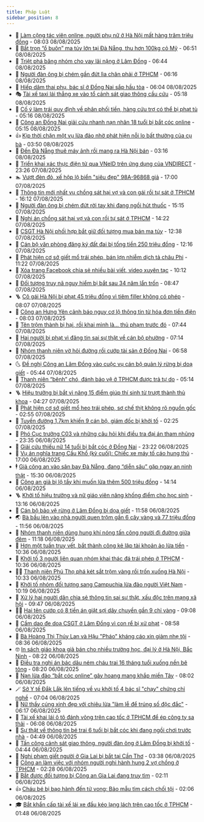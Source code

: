 ```yaml
---
title: Pháp Luật
sidebar_position: 8
---
```


<!-- dantri-phap-luat:START -->
- 🌊 [Làm cộng tác viên online, người phụ nữ ở Hà Nội mất hàng trăm triệu đồng](https://dantri.com.vn/phap-luat/lam-cong-tac-vien-online-nguoi-phu-nu-o-ha-noi-mat-hang-tram-trieu-dong-20250808144028311.htm) - 08:03 08/08/2025
- 🐲 [Bắt trọn “ổ buôn” ma túy lớn tại Đà Nẵng, thu hơn 100kg cỏ Mỹ](https://dantri.com.vn/phap-luat/bat-tron-o-buon-ma-tuy-lon-tai-da-nang-thu-hon-100kg-co-my-20250808133641898.htm) - 06:51 08/08/2025
- 🌁 [Triệt phá băng nhóm cho vay lãi nặng ở Lâm Đồng](https://dantri.com.vn/phap-luat/triet-pha-bang-nhom-cho-vay-lai-nang-o-lam-dong-20250808130517031.htm) - 06:44 08/08/2025
- 🎃 [Người đàn ông bị chém gần đứt lìa chân phải ở TPHCM](https://dantri.com.vn/phap-luat/nguoi-dan-ong-bi-chem-gan-dut-lia-chan-phai-o-tphcm-20250808125731364.htm) - 06:16 08/08/2025
- 🦅 [Hiếp dâm thai phụ, bác sĩ ở Đồng Nai sắp hầu tòa](https://dantri.com.vn/phap-luat/hiep-dam-thai-phu-bac-si-o-dong-nai-sap-hau-toa-20250808114305002.htm) - 06:04 08/08/2025
- 🎭 [Tài xế taxi lái thẳng xe vào tổ cảnh sát giao thông cầu cứu](https://dantri.com.vn/phap-luat/tai-xe-taxi-lai-thang-xe-vao-to-canh-sat-giao-thong-cau-cuu-20250808120006421.htm) - 05:18 08/08/2025
- 🤗 [Cố ý làm trái quy định về phân phối tiền, hàng cứu trợ có thể bị phạt tù](https://dantri.com.vn/phap-luat/co-y-lam-trai-quy-dinh-ve-phan-phoi-tien-hang-cuu-tro-co-the-bi-phat-tu-20250808115538025.htm) - 05:16 08/08/2025
- 🚀 [Công an Đồng Nai giải cứu nhanh nạn nhân 18 tuổi bị bắt cóc online](https://dantri.com.vn/phap-luat/cong-an-dong-nai-giai-cuu-nhanh-nan-nhan-18-tuoi-bi-bat-coc-online-20250808115322029.htm) - 05:15 08/08/2025
- 👍 [Kịp thời chặn một vụ lừa đảo nhờ phát hiện nỗi lo bất thường của cụ bà](https://dantri.com.vn/phap-luat/kip-thoi-chan-mot-vu-lua-dao-nho-phat-hien-noi-lo-bat-thuong-cua-cu-ba-20250808101929379.htm) - 03:50 08/08/2025
- 🧐 [Đến Đà Nẵng thuê máy ảnh rồi mang ra Hà Nội bán](https://dantri.com.vn/phap-luat/den-da-nang-thue-may-anh-roi-mang-ra-ha-noi-ban-20250808095459917.htm) - 03:16 08/08/2025
- 🫶 [Triển khai xác thực điện tử qua VNeID trên ứng dụng của VNDIRECT](https://dantri.com.vn/phap-luat/trien-khai-xac-thuc-dien-tu-qua-vneid-tren-ung-dung-cua-vndirect-20250808004226674.htm) - 23:26 07/08/2025
- 🏊 [Vượt đèn đỏ, xế hộp lộ biển &quot;siêu đẹp&quot; 98A-96868 giả](https://dantri.com.vn/phap-luat/vuot-den-do-xe-hop-lo-bien-sieu-dep-98a-96868-gia-20250807232811151.htm) - 17:00 07/08/2025
- 🌋 [Thông tin mới nhất vụ chồng sát hại vợ và con gái rồi tự sát ở TPHCM](https://dantri.com.vn/phap-luat/thong-tin-moi-nhat-vu-chong-sat-hai-vo-va-con-gai-roi-tu-sat-o-tphcm-20250807225552991.htm) - 16:12 07/08/2025
- 👹 [Người đàn ông bị chém đứt rời tay khi đang ngồi hút thuốc](https://dantri.com.vn/phap-luat/nguoi-dan-ong-bi-chem-dut-roi-tay-khi-dang-ngoi-hut-thuoc-20250807220618332.htm) - 15:15 07/08/2025
- 🫣 [Nghi án chồng sát hại vợ và con rồi tự sát ở TPHCM](https://dantri.com.vn/phap-luat/nghi-an-chong-sat-hai-vo-va-con-roi-tu-sat-o-tphcm-20250807211634638.htm) - 14:22 07/08/2025
- 🎃 [CSGT Hà Nội phối hợp bắt giữ đối tượng mua bán ma túy](https://dantri.com.vn/phap-luat/csgt-ha-noi-phoi-hop-bat-giu-doi-tuong-mua-ban-ma-tuy-20250807192717348.htm) - 12:38 07/08/2025
- 🌝 [Cán bộ văn phòng đăng ký đất đai bị tống tiền 250 triệu đồng](https://dantri.com.vn/phap-luat/can-bo-van-phong-dang-ky-dat-dai-bi-tong-tien-250-trieu-dong-20250807180006951.htm) - 12:16 07/08/2025
- 🚀 [Phát hiện cơ sở giết mổ trái phép, bán lợn nhiễm dịch tả châu Phi](https://dantri.com.vn/phap-luat/phat-hien-co-so-giet-mo-trai-phep-ban-lon-nhiem-dich-ta-chau-phi-20250807181335067.htm) - 11:22 07/08/2025
- 🥷 [Xóa trang Facebook chia sẻ nhiều bài viết, video xuyên tạc](https://dantri.com.vn/phap-luat/xoa-trang-facebook-chia-se-nhieu-bai-viet-video-xuyen-tac-20250807170033660.htm) - 10:12 07/08/2025
- 👺 [Đối tượng truy nã nguy hiểm bị bắt sau 34 năm lẩn trốn](https://dantri.com.vn/phap-luat/doi-tuong-truy-na-nguy-hiem-bi-bat-sau-34-nam-lan-tron-20250807150551904.htm) - 08:47 07/08/2025
- 🪜 [Cô gái Hà Nội bị phạt 45 triệu đồng vì tiêm filler không có phép](https://dantri.com.vn/phap-luat/co-gai-ha-noi-bi-phat-45-trieu-dong-vi-tiem-filler-khong-co-phep-20250807143120980.htm) - 08:07 07/08/2025
- 🦄 [Công an Hưng Yên cảnh báo nguy cơ lộ thông tin từ hóa đơn tiền điện](https://dantri.com.vn/phap-luat/cong-an-hung-yen-canh-bao-nguy-co-lo-thong-tin-tu-hoa-don-tien-dien-20250807142715459.htm) - 08:03 07/08/2025
- 🦍 [Tên trộm thành bị hại, rồi khai mình là… thủ phạm trước đó](https://dantri.com.vn/phap-luat/ten-trom-thanh-bi-hai-roi-khai-minh-la-thu-pham-truoc-do-20250807142221348.htm) - 07:44 07/08/2025
- 🌁 [Hai người bị phạt vì đăng tin sai sự thật về cán bộ phường](https://dantri.com.vn/phap-luat/hai-nguoi-bi-phat-vi-dang-tin-sai-su-that-ve-can-bo-phuong-20250807140824442.htm) - 07:14 07/08/2025
- 💯 [Nhóm thanh niên vờ hỏi đường rồi cướp tài sản ở Đồng Nai](https://dantri.com.vn/phap-luat/nhom-thanh-nien-vo-hoi-duong-roi-cuop-tai-san-o-dong-nai-20250807132825521.htm) - 06:58 07/08/2025
- 🌜 [Đề nghị Công an Lâm Đồng vào cuộc vụ cán bộ quản lý rừng bị doạ giết](https://dantri.com.vn/phap-luat/de-nghi-cong-an-lam-dong-vao-cuoc-vu-can-bo-quan-ly-rung-bi-doa-giet-20250807120449019.htm) - 05:44 07/08/2025
- 👹 [Thanh niên “bênh” chó, đánh bảo vệ ở TPHCM được trả tự do](https://dantri.com.vn/phap-luat/thanh-nien-benh-cho-danh-bao-ve-o-tphcm-duoc-tra-tu-do-20250807105436192.htm) - 05:14 07/08/2025
- 🪜 [Hiệu trưởng bị bắt vì nâng 15 điểm giúp thí sinh từ trượt thành thủ khoa](https://dantri.com.vn/phap-luat/hieu-truong-bi-bat-vi-nang-15-diem-giup-thi-sinh-tu-truot-thanh-thu-khoa-20250807100438885.htm) - 04:27 07/08/2025
- 🦩 [Phát hiện cơ sở giết mổ heo trái phép, sơ chế thịt không rõ nguồn gốc](https://dantri.com.vn/phap-luat/phat-hien-co-so-giet-mo-heo-trai-phep-so-che-thit-khong-ro-nguon-goc-20250807094256143.htm) - 02:55 07/08/2025
- 💂 [Tuyến đường 1,7km khiến 9 cán bộ, giám đốc bị khởi tố](https://dantri.com.vn/phap-luat/tuyen-duong-17km-khien-9-can-bo-giam-doc-bi-khoi-to-20250807091136993.htm) - 02:25 07/08/2025
- 💃 [Phó Cục trưởng C03 và những câu hỏi khi điều tra đại án tham nhũng](https://dantri.com.vn/phap-luat/pho-cuc-truong-c03-va-nhung-cau-hoi-khi-dieu-tra-dai-an-tham-nhung-20250806235802337.htm) - 23:35 06/08/2025
- 🧐 [Giải cứu thiếu nữ 14 tuổi bị bắt cóc ở Đồng Nai](https://dantri.com.vn/phap-luat/giai-cuu-thieu-nu-14-tuoi-bi-bat-coc-o-dong-nai-20250807015639466.htm) - 23:22 06/08/2025
- 🤗 [Vụ án nghĩa trang Cầu Khổ &lpar;kỳ cuối&rpar;: Chiếc xe máy tố cáo hung thủ](https://dantri.com.vn/phap-luat/vu-an-nghia-trang-cau-kho-ky-cuoi-chiec-xe-may-to-cao-hung-thu-20250806201514365.htm) - 17:00 06/08/2025
- 🕴 [Giả công an vào sân bay Đà Nẵng, đang “diễn sâu” gặp ngay an ninh thật](https://dantri.com.vn/phap-luat/gia-cong-an-vao-san-bay-da-nang-dang-dien-sau-gap-ngay-an-ninh-that-20250806221918521.htm) - 15:30 06/08/2025
- 🐎 [Công an giả bị lộ tẩy khi muốn lừa thêm 500 triệu đồng](https://dantri.com.vn/phap-luat/cong-an-gia-bi-lo-tay-khi-muon-lua-them-500-trieu-dong-20250806204218592.htm) - 14:14 06/08/2025
- 🪜 [Khởi tố hiệu trưởng và nữ giáo viên nâng khống điểm cho học sinh](https://dantri.com.vn/phap-luat/khoi-to-hieu-truong-va-nu-giao-vien-nang-khong-diem-cho-hoc-sinh-20250806200822514.htm) - 13:16 06/08/2025
- 🤭 [Cán bộ bảo vệ rừng ở Lâm Đồng bị dọa giết](https://dantri.com.vn/phap-luat/can-bo-bao-ve-rung-o-lam-dong-bi-doa-giet-20250806182750653.htm) - 11:58 06/08/2025
- 🌏 [Bà bầu lẻn vào nhà người quen trộm gần 6 cây vàng và 77 triệu đồng](https://dantri.com.vn/phap-luat/ba-bau-len-vao-nha-nguoi-quen-trom-gan-6-cay-vang-va-77-trieu-dong-20250806172814031.htm) - 11:56 06/08/2025
- 🎃 [Nhóm thanh niên dùng hung khí nóng tấn công người đi đường giữa đêm](https://dantri.com.vn/phap-luat/nhom-thanh-nien-dung-hung-khi-nong-tan-cong-nguoi-di-duong-giua-dem-20250806181155176.htm) - 11:18 06/08/2025
- 🗽 [Hơn một tuần truy vết, bắt thành công kẻ lập tài khoản ảo lừa tiền](https://dantri.com.vn/phap-luat/hon-mot-tuan-truy-vet-bat-thanh-cong-ke-lap-tai-khoan-ao-lua-tien-20250806165404140.htm) - 10:36 06/08/2025
- 🌁 [Khởi tố 3 người liên quan nhóm khai thác đá trái phép ở TPHCM](https://dantri.com.vn/phap-luat/khoi-to-3-nguoi-lien-quan-nhom-khai-thac-da-trai-phep-o-tphcm-20250806165906516.htm) - 10:36 06/08/2025
- 🧑‍💻 [Thanh niên Phú Thọ phá két sắt trộm vàng rồi trốn xuống Hà Nội](https://dantri.com.vn/phap-luat/thanh-nien-phu-tho-pha-ket-sat-trom-vang-roi-tron-xuong-ha-noi-20250806171310678.htm) - 10:33 06/08/2025
- 🌮 [Khởi tố nhóm đối tượng sang Campuchia lừa đảo người Việt Nam](https://dantri.com.vn/phap-luat/khoi-to-nhom-doi-tuong-sang-campuchia-lua-dao-nguoi-viet-nam-20250806170733519.htm) - 10:19 06/08/2025
- 🤗 [Xử lý hai người dân chia sẻ thông tin sai sự thật, xấu độc trên mạng xã hội](https://dantri.com.vn/phap-luat/xu-ly-hai-nguoi-dan-chia-se-thong-tin-sai-su-that-xau-doc-tren-mang-xa-hoi-20250806163653998.htm) - 09:47 06/08/2025
- 👨‍🏫 [Hai tên cướp có 8 tiền án giật sợi dây chuyền gần 9 chỉ vàng](https://dantri.com.vn/phap-luat/hai-ten-cuop-co-8-tien-an-giat-soi-day-chuyen-gan-9-chi-vang-20250806155943147.htm) - 09:08 06/08/2025
- 🎉 [Cầm dao đe doạ CSGT ở Lâm Đồng vì con rể bị xử phạt](https://dantri.com.vn/phap-luat/cam-dao-de-doa-csgt-o-lam-dong-vi-con-re-bi-xu-phat-20250806152654932.htm) - 08:58 06/08/2025
- 🤗 [Bà Hoàng Thị Thúy Lan và Hậu &quot;Pháo&quot; kháng cáo xin giảm nhẹ tội](https://dantri.com.vn/phap-luat/ba-hoang-thi-thuy-lan-va-hau-phao-khang-cao-xin-giam-nhe-toi-20250806153007688.htm) - 08:36 06/08/2025
- 🤓 [In sách giáo khoa giả bán cho nhiều trường học, đại lý ở Hà Nội, Bắc Ninh](https://dantri.com.vn/phap-luat/in-sach-giao-khoa-gia-ban-cho-nhieu-truong-hoc-dai-ly-o-ha-noi-bac-ninh-20250806151133905.htm) - 08:22 06/08/2025
- 👹 [Điều tra nghi án bác dâu ném cháu trai 16 tháng tuổi xuống nền bê tông](https://dantri.com.vn/phap-luat/dieu-tra-nghi-an-bac-dau-nem-chau-trai-16-thang-tuoi-xuong-nen-be-tong-20250806150109174.htm) - 08:20 06/08/2025
- 🐘 [Nạn lừa đảo “bắt cóc online” gây hoang mang khắp miền Tây](https://dantri.com.vn/phap-luat/nan-lua-dao-bat-coc-online-gay-hoang-mang-khap-mien-tay-20250806114756030.htm) - 08:02 06/08/2025
- 🪄 [Sở Y tế Đắk Lắk lên tiếng về vụ khởi tố 4 bác sĩ &quot;chạy&quot; chứng chỉ nghề](https://dantri.com.vn/phap-luat/so-y-te-dak-lak-len-tieng-ve-vu-khoi-to-4-bac-si-chay-chung-chi-nghe-20250806132715910.htm) - 07:04 06/08/2025
- 💄 [Nữ thầy cúng xinh đẹp với chiêu lừa &quot;làm lễ để trúng số độc đắc&quot;](https://dantri.com.vn/phap-luat/nu-thay-cung-xinh-dep-voi-chieu-lua-lam-le-de-trung-so-doc-dac-20250806124855567.htm) - 06:17 06/08/2025
- 🐎 [Tài xế khai lái ô tô đánh võng trên cao tốc ở TPHCM để ép công ty sa thải](https://dantri.com.vn/phap-luat/tai-xe-khai-lai-o-to-danh-vong-tren-cao-toc-o-tphcm-de-ep-cong-ty-sa-thai-20250806115530711.htm) - 06:08 06/08/2025
- 💯 [Sự thật về thông tin bé trai 6 tuổi bị bắt cóc khi đang ngồi chơi trước nhà](https://dantri.com.vn/phap-luat/su-that-ve-thong-tin-be-trai-6-tuoi-bi-bat-coc-khi-dang-ngoi-choi-truoc-nha-20250806112504572.htm) - 04:49 06/08/2025
- 💯 [Tấn công cảnh sát giao thông, người đàn ông ở Lâm Đồng bị khởi tố](https://dantri.com.vn/phap-luat/tan-cong-canh-sat-giao-thong-nguoi-dan-ong-o-lam-dong-bi-khoi-to-20250806112446722.htm) - 04:44 06/08/2025
- 🌈 [Nghi phạm giết người ở Gia Lai bị bắt tại Cần Thơ](https://dantri.com.vn/phap-luat/nghi-pham-giet-nguoi-o-gia-lai-bi-bat-tai-can-tho-20250806101004711.htm) - 03:38 06/08/2025
- 🧠 [Công an làm việc với nhóm người nghi hành hung 2 vợ chồng ở TPHCM](https://dantri.com.vn/phap-luat/cong-an-lam-viec-voi-nhom-nguoi-nghi-hanh-hung-2-vo-chong-o-tphcm-20250806090535477.htm) - 02:28 06/08/2025
- 🌈 [Bắt được đối tượng bị Công an Gia Lai đang truy tìm](https://dantri.com.vn/phap-luat/bat-duoc-doi-tuong-bi-cong-an-gia-lai-dang-truy-tim-20250806083703789.htm) - 02:11 06/08/2025
- 👍 [Cháu bé bị bạo hành đến tử vong: Bảo mẫu tìm cách chối tội](https://dantri.com.vn/phap-luat/chau-be-bi-bao-hanh-den-tu-vong-bao-mau-tim-cach-choi-toi-20250806083848852.htm) - 02:06 06/08/2025
- 🎓 [Bắt khẩn cấp tài xế lái xe đầu kéo lạng lách trên cao tốc ở TPHCM](https://dantri.com.vn/phap-luat/bat-khan-cap-tai-xe-lai-xe-dau-keo-lang-lach-tren-cao-toc-o-tphcm-20250806083845784.htm) - 01:48 06/08/2025<!-- dantri-phap-luat:END -->
